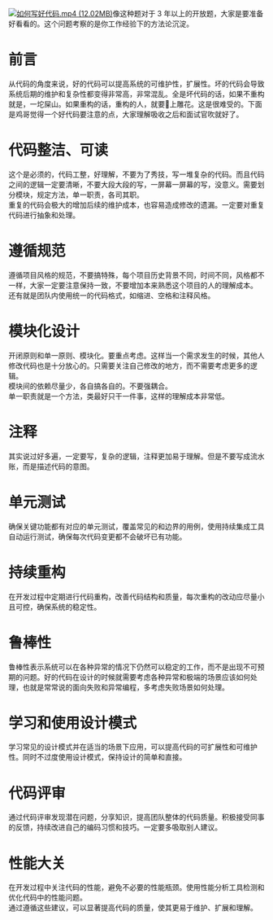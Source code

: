 [![如何写好代码.mp4 (12.02MB)](https://gw.alipayobjects.com/mdn/prod_resou/afts/img/A*NNs6TKOR3isAAAAAAAAAAABkARQnAQ)](https://www.yuque.com/docs/176790576?_lake_card=%7B%22status%22%3A%22done%22%2C%22name%22%3A%22%E5%A6%82%E4%BD%95%E5%86%99%E5%A5%BD%E4%BB%A3%E7%A0%81.mp4%22%2C%22size%22%3A12601989%2C%22taskId%22%3A%22ub3f13b30-b4ab-4c8a-947e-45a3bde692e%22%2C%22taskType%22%3A%22upload%22%2C%22url%22%3Anull%2C%22cover%22%3Anull%2C%22videoId%22%3A%22inputs%2Fprod%2Fyuque%2F2024%2F29413969%2Fmp4%2F1720545017772-a141a27e-94aa-48af-8575-4f83e6039b46.mp4%22%2C%22download%22%3Afalse%2C%22__spacing%22%3A%22both%22%2C%22id%22%3A%22DZzth%22%2C%22margin%22%3A%7B%22top%22%3Atrue%2C%22bottom%22%3Atrue%7D%2C%22card%22%3A%22video%22%7D#DZzth)像这种题对于 3 年以上的开放题，大家是要准备好看看的。这个问题考察的是你工作经验下的方法论沉淀。
# 前言
从代码的角度来说，好的代码可以提高系统的可维护性，扩展性。坏的代码会导致系统后期的维护和复杂性都变得非常高，非常混乱。全是坏代码的话，如果不重构就是，一坨屎山。如果重构的话，重构的人，就要💩上雕花。这是很难受的。下面是鸡哥觉得一个好代码要注意的点，大家理解吸收之后和面试官吹就好了。
# 代码整洁、可读
这个是必须的，代码工整，好理解，不要为了秀技，写一堆复杂的代码。而且代码之间的逻辑一定要清晰，不要大段大段的写，一屏幕一屏幕的写，没意义。需要划分模块，规定方法，单一职责，各司其职。<br />重复的代码会极大的增加后续的维护成本，也容易造成修改的遗漏。一定要对重复代码进行抽象和处理。
# 遵循规范
遵循项目风格的规范，不要搞特殊，每个项目历史背景不同，时间不同，风格都不一样，大家一定要注意保持一致，不要增加本来熟悉这个项目的人的理解成本。<br />还有就是团队内使用统一的代码格式，如缩进、空格和注释风格。
# 模块化设计
开闭原则和单一原则、模块化。要重点考虑。这样当一个需求发生的时候，其他人修改代码也是十分放心的。只需要关注自己修改的地方，而不需要考虑更多的逻辑。<br />模块间的依赖尽量少，各自搞各自的。不要强耦合。<br />单一职责就是一个方法，类最好只干一件事，这样的理解成本非常低。
# 注释
其实说过好多遍，一定要写，复杂的逻辑，注释更加易于理解。但是不要写成流水账，而是描述代码的意图。
# 单元测试
确保关键功能都有对应的单元测试，覆盖常见的和边界的用例，使用持续集成工具自动运行测试，确保每次代码变更都不会破坏已有功能。
# 持续重构
在开发过程中定期进行代码重构，改善代码结构和质量，每次重构的改动应尽量小且可控，确保系统的稳定性。
# 鲁棒性
鲁棒性表示系统可以在各种异常的情况下仍然可以稳定的工作，而不是出现不可预期的问题。好的代码在设计的时候就需要考虑各种异常和极端的场景应该如何处理，也就是常常说的面向失败和异常编程，多考虑失败场景如何处理。
# 学习和使用设计模式
学习常见的设计模式并在适当的场景下应用，可以提高代码的可扩展性和可维护性。同时不过度使用设计模式，保持设计的简单和直接。
# 代码评审
通过代码评审发现潜在问题，分享知识，提高团队整体的代码质量。积极接受同事的反馈，持续改进自己的编码习惯和技巧。一定要多吸取别人建议。
# 性能大关
在开发过程中关注代码的性能，避免不必要的性能瓶颈。使用性能分析工具检测和优化代码中的性能问题。<br />通过遵循这些建议，可以显著提高代码的质量，使其更易于维护、扩展和理解。



